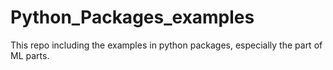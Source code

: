 # Python_Packages_examples
This repo including the examples in python packages, especially the part of ML parts. 
